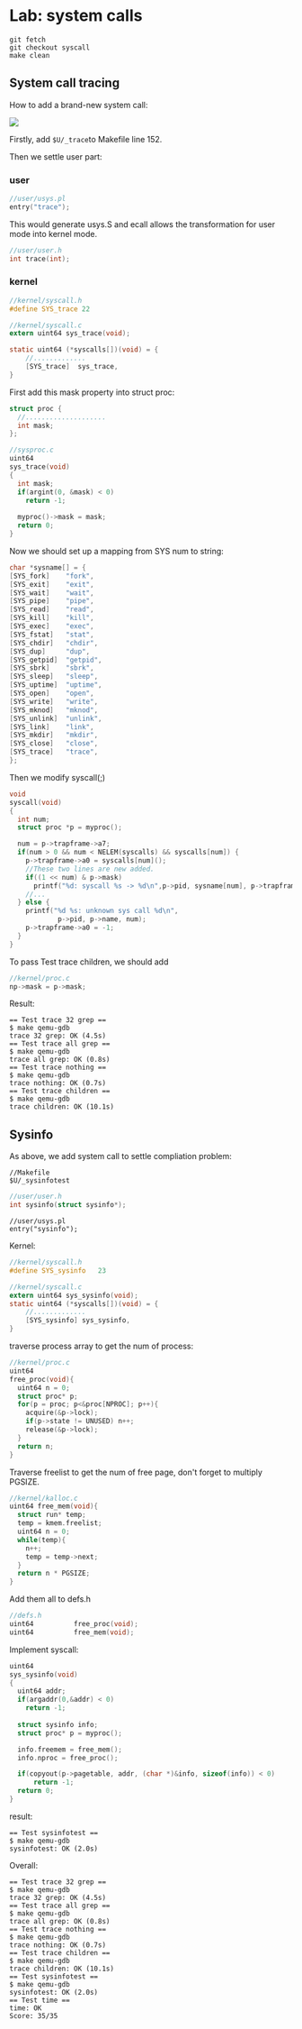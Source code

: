 # Lab: system calls  

```
git fetch
git checkout syscall
make clean
```
## System call tracing 

How to add a brand-new system call:

![](./syscall.jpg)

Firstly, add `$U/_trace`to Makefile line 152.  

Then we settle user part:

### user

```c
//user/usys.pl
entry("trace");
```
This would generate usys.S and ecall allows the transformation for user mode into kernel mode.

```c
//user/user.h
int trace(int);
```

### kernel  

```c
//kernel/syscall.h
#define SYS_trace 22
```  

```c  
//kernel/syscall.c
extern uint64 sys_trace(void);

static uint64 (*syscalls[])(void) = {
    //.............
    [SYS_trace]  sys_trace,
}
```

First add this mask property into struct proc:
```c
struct proc {
  //....................
  int mask; 
};
```

```c
//sysproc.c
uint64
sys_trace(void)
{
  int mask;
  if(argint(0, &mask) < 0)
    return -1;
  
  myproc()->mask = mask;
  return 0;
}
```
Now we should set up a mapping from SYS num to string:
```c
char *sysname[] = {
[SYS_fork]    "fork",
[SYS_exit]    "exit",
[SYS_wait]    "wait",
[SYS_pipe]    "pipe",
[SYS_read]    "read",
[SYS_kill]    "kill",
[SYS_exec]    "exec",
[SYS_fstat]   "stat",
[SYS_chdir]   "chdir",
[SYS_dup]     "dup",
[SYS_getpid]  "getpid",
[SYS_sbrk]    "sbrk",
[SYS_sleep]   "sleep",
[SYS_uptime]  "uptime",
[SYS_open]    "open",
[SYS_write]   "write",
[SYS_mknod]   "mknod",
[SYS_unlink]  "unlink",
[SYS_link]    "link",
[SYS_mkdir]   "mkdir",
[SYS_close]   "close",
[SYS_trace]   "trace",
};
```
Then we modify syscall(;)
```c
void
syscall(void)
{
  int num;
  struct proc *p = myproc();

  num = p->trapframe->a7;
  if(num > 0 && num < NELEM(syscalls) && syscalls[num]) {
    p->trapframe->a0 = syscalls[num]();
    //These two lines are new added.
    if((1 << num) & p->mask)
      printf("%d: syscall %s -> %d\n",p->pid, sysname[num], p->trapframe->a0);
    //...
  } else {
    printf("%d %s: unknown sys call %d\n",
            p->pid, p->name, num);
    p->trapframe->a0 = -1;
  }
}
```

To pass Test trace children, we should add 
```c
//kernel/proc.c
np->mask = p->mask;
```

Result:
```
== Test trace 32 grep == 
$ make qemu-gdb
trace 32 grep: OK (4.5s) 
== Test trace all grep == 
$ make qemu-gdb
trace all grep: OK (0.8s) 
== Test trace nothing == 
$ make qemu-gdb
trace nothing: OK (0.7s) 
== Test trace children == 
$ make qemu-gdb
trace children: OK (10.1s) 
```  

## Sysinfo  

As above, we add system call to settle compliation problem:  

```
//Makefile
$U/_sysinfotest
```

```c
//user/user.h
int sysinfo(struct sysinfo*);
```  

```
//user/usys.pl
entry("sysinfo");
```

Kernel:  
```c
//kernel/syscall.h
#define SYS_sysinfo   23
```

```c
//kernel/syscall.c
extern uint64 sys_sysinfo(void);  
static uint64 (*syscalls[])(void) = {
    //.............
    [SYS_sysinfo] sys_sysinfo,
}
```

traverse process array to get the num of process:
```c
//kernel/proc.c
uint64 
free_proc(void){
  uint64 n = 0;
  struct proc* p;
  for(p = proc; p<&proc[NPROC]; p++){
    acquire(&p->lock);
    if(p->state != UNUSED) n++;
    release(&p->lock);
  }
  return n;
}
```
Traverse freelist to get the num of free page, don't forget to multiply PGSIZE.  
```c
//kernel/kalloc.c
uint64 free_mem(void){
  struct run* temp;
  temp = kmem.freelist;
  uint64 n = 0;
  while(temp){
    n++;
    temp = temp->next;
  }  
  return n * PGSIZE;
}
```
Add them all to defs.h 
```c
//defs.h
uint64          free_proc(void);
uint64          free_mem(void);
```

Implement syscall:

```c
uint64
sys_sysinfo(void)
{
  uint64 addr;
  if(argaddr(0,&addr) < 0)
    return -1;
  
  struct sysinfo info;
  struct proc* p = myproc();

  info.freemem = free_mem();
  info.nproc = free_proc();

  if(copyout(p->pagetable, addr, (char *)&info, sizeof(info)) < 0)
      return -1;
  return 0;
}
```
result:

```
== Test sysinfotest == 
$ make qemu-gdb
sysinfotest: OK (2.0s) 
```

Overall:
```
== Test trace 32 grep == 
$ make qemu-gdb
trace 32 grep: OK (4.5s) 
== Test trace all grep == 
$ make qemu-gdb
trace all grep: OK (0.8s) 
== Test trace nothing == 
$ make qemu-gdb
trace nothing: OK (0.7s) 
== Test trace children == 
$ make qemu-gdb
trace children: OK (10.1s) 
== Test sysinfotest == 
$ make qemu-gdb
sysinfotest: OK (2.0s) 
== Test time == 
time: OK 
Score: 35/35
```





